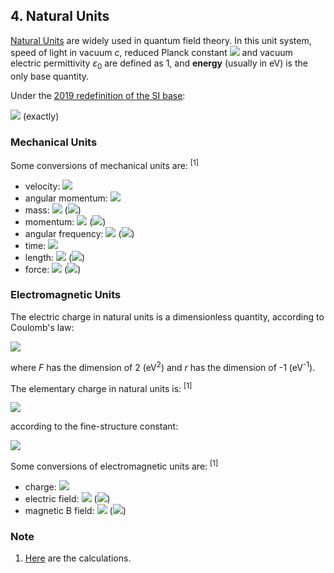 ## 4. Natural Units

[Natural Units](https://en.wikipedia.org/wiki/Natural_units#Natural_units_(particle_and_atomic_physics)) are widely used in quantum field theory. In this unit system, speed of light in vacuum *c*, reduced Planck constant <img src="https://latex.codecogs.com/gif.latex?\hbar"> and vacuum electric permittivity *ε*<sub>0</sub> are defined as 1, and **energy** (usually in eV) is the only base quantity.

Under the [2019 redefinition of the SI base](https://en.wikipedia.org/wiki/2019_redefinition_of_the_SI_base_units):

<img src="https://latex.codecogs.com/gif.latex?1\;\text{eV}=1.602176634{\times}10^{-19}\;\text{J}"> (exactly)

### Mechanical Units

Some conversions of mechanical units are: <sup>[1]</sup>

- velocity: <img src="https://latex.codecogs.com/gif.latex?1\overset{\frown}=299792458\;\text{m/s}">
- angular momentum: <img src="https://latex.codecogs.com/gif.latex?1\overset{\frown}=1.054571817646156...{\times}10^{-34}\;\text{J\;s}">
- mass: <img src="https://latex.codecogs.com/gif.latex?1\;\text{eV}\overset{\frown}=1.782661921627897...{\times}10^{-36}\;\text{kg}"> (<img src="https://latex.codecogs.com/gif.latex?m=E/c^2">)
- momentum: <img src="https://latex.codecogs.com/gif.latex?1\;\text{eV}\overset{\frown}=5.34428599267830...{\times}10^{-28}\;\text{kg\;m/s}"> (<img src="https://latex.codecogs.com/gif.latex?p=mv">)
- angular frequency: <img src="https://latex.codecogs.com/gif.latex?1\;\text{eV}\overset{\frown}=1.519267447878626...{\times}10^{15}\;\text{Hz}"> (<img src="https://latex.codecogs.com/gif.latex?\omega=E/\hbar">)
- time: <img src="https://latex.codecogs.com/gif.latex?1\;\text{eV}^{-1}\overset{\frown}=6.58211956950906...{\times}10^{-16}\;\text{s}">
- length: <img src="https://latex.codecogs.com/gif.latex?1\;\text{eV}^{-1}\overset{\frown}=1.973269804593024...{\times}10^{-7}\;\text{m}"> (<img src="https://latex.codecogs.com/gif.latex?l=ct">)
- force: <img src="https://latex.codecogs.com/gif.latex?1\;\text{eV}^2\overset{\frown}=8.11939974082986...{\times}10^{-13}\;\text{N}"> (<img src="https://latex.codecogs.com/gif.latex?F=\text{d}p/\text{d}t">)

### Electromagnetic Units

The electric charge in natural units is a dimensionless quantity, according to Coulomb's law: 

<img src="https://latex.codecogs.com/gif.latex?F=\frac{q_1q_2}{4\pi\varepsilon_0r^2}">

where *F* has the dimension of 2 (eV<sup>2</sup>) and *r* has the dimension of -1 (eV<sup>-1</sup>).

The elementary charge in natural units is: <sup>[1]</sup>

<img src="https://latex.codecogs.com/gif.latex?1\;e\overset{\frown}=\sqrt{4\pi\alpha}=0.302822120872(23)">

according to the fine-structure constant:

<img src="https://latex.codecogs.com/gif.latex?\alpha=\frac{e^2}{4\pi\varepsilon_0{\hbar}c}">

Some conversions of electromagnetic units are: <sup>[1]</sup>

- charge: <img src="https://latex.codecogs.com/gif.latex?1\overset{\frown}=e/\sqrt{4\pi\alpha}=5.2908176899(4){\times}10^{-19}\;\text{C}">
- electric field: <img src="https://latex.codecogs.com/gif.latex?1\;\text{eV}^2\overset{\frown}=1.53462096348(12){\times}10^{6}\;\text{V/m}"> (<img src="https://latex.codecogs.com/gif.latex?\mathbf{F}=q\mathbf{E}">)
- magnetic B field: <img src="https://latex.codecogs.com/gif.latex?1\;\text{eV}^2\overset{\frown}=5.1189445315(4){\times}10^{-3}\;\text{T}"> (<img src="https://latex.codecogs.com/gif.latex?\mathbf{F}=q\mathbf{v}\times\mathbf{B}">)

### Note

1. [Here](uncertainties/natural.py) are the calculations.